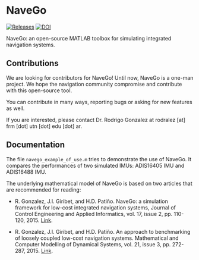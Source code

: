# NaveGo

[![Releases](https://img.shields.io/badge/release-v0.7.1--alpha-green.svg?style=plastic)](https://github.com/rodralez/NaveGo/releases) [![DOI](https://zenodo.org/badge/12745155.svg)](https://zenodo.org/badge/latestdoi/12745155)


NaveGo: an open-source MATLAB toolbox for simulating integrated navigation systems.

## Contributions

We are looking for contributors for NaveGo! Until now, NaveGo is a one-man project. We hope the navigation community compromise and contribute with this open-source tool.

You can contribute in many ways, reporting bugs or asking for new features as well.

If you are interested, please contact Dr. Rodrigo Gonzalez at rodralez [at] frm [dot] utn [dot] edu [dot] ar.

## Documentation

The file `navego_example_of_use.m` tries to demonstrate the use of NaveGo. It compares the performances of two simulated IMUs: ADIS16405 IMU and ADIS16488 IMU. 

The underlying mathematical model of NaveGo is based on two articles that are recommended for reading: 

* R. Gonzalez, J.I. Giribet, and H.D. Patiño. NaveGo: a simulation framework for low-cost integrated navigation systems, Journal of Control Engineering and Applied Informatics, vol. 17, issue 2, pp. 110-120, 2015. [Link](http://ceai.srait.ro/index.php?journal=ceai&page=article&op=view&path%5B%5D=2478).

* R. Gonzalez, J.I. Giribet, and H.D. Patiño. An approach to benchmarking of loosely coupled low-cost navigation systems. Mathematical and Computer Modelling of Dynamical Systems, vol. 21, issue 3, pp. 272-287, 2015. [Link](http://www.tandfonline.com/doi/abs/10.1080/13873954.2014.952642).


